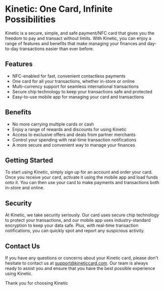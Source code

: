 # Kinetic: One Card, Infinite Possibilities

Kinetic is a secure, simple, and safe payment/NFC card that gives you the freedom to pay and transact without limits. With Kinetic, you can enjoy a range of features and benefits that make managing your finances and day-to-day transactions easier than ever before.

## Features

- NFC-enabled for fast, convenient contactless payments
- One card for all your transactions, whether in-store or online
- Multi-currency support for seamless international transactions
- Secure chip technology to keep your transactions safe and protected
- Easy-to-use mobile app for managing your card and transactions

## Benefits

- No more carrying multiple cards or cash
- Enjoy a range of rewards and discounts for using Kinetic
- Access to exclusive offers and deals from partner merchants
- Control your spending with real-time transaction notifications
- A more secure and convenient way to manage your finances

## Getting Started

To start using Kinetic, simply sign up for an account and order your card. Once you receive your card, activate it using the mobile app and load funds onto it. You can then use your card to make payments and transactions both in-store and online.

## Security

At Kinetic, we take security seriously. Our card uses secure chip technology to protect your transactions, and our mobile app uses industry-standard encryption to keep your data safe. Plus, with real-time transaction notifications, you can quickly spot and report any suspicious activity.

## Contact Us

If you have any questions or concerns about your Kinetic card, please don't hesitate to contact us at support@kineticcard.com. Our team is always ready to assist you and ensure that you have the best possible experience using Kinetic.

Thank you for choosing Kinetic